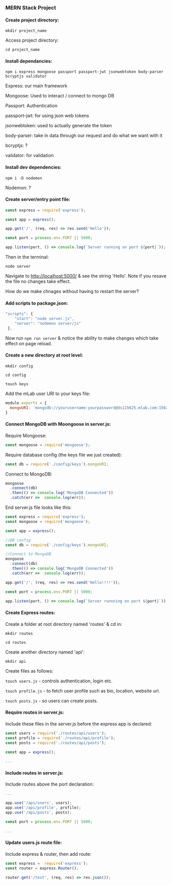### MERN Stack Project

#### Create project directory:

`mkdir project_name`

Access project directory:

`cd project_name`

#### Install dependancies:

`npm i express mongoose passport passport-jwt jsonwebtoken body-parser bcryptjs validator`

Express: our main framework

Mongoose:  Used to interact / connect to mongo DB

Passport: Authentication

passport-jwt: for using json web tokens

jsonwebtoken: used to actually generate the token

body-parser: take in data through our request and do what we want with it

bcryptjs: ?

validator: for validation

#### Install dev dependencies:

`npm i -D nodemon`

Nodemon: ?

#### Create server/entry point file:

```js
const express = require('express');

const app = express();

app.get('/', (req, res) => res.send('Hello'));

const port = process.env.PORT || 5000;

app.listen(port, () => console.log(`Server running on port ${port}`));
```

Then in the terminal:

`node server`

Navigate to [http://localhost:5000/](http://localhost:5000/) & see the string 'Hello'. Note if you resave the file no changes take effect.

How do we make chnages without having to restart the server?

#### Add scripts to package.json:

```js
"scripts": {
    "start": "node server.js",
    "server": "nodemon server/js"
 },
```

Now run  `npm run server` & notice the ability to make changes which take effect on page reload.

#### Create a new directory at root level:

`mkdir config`

`cd config`

`touch keys`

Add the mLab user URI to your keys file:

```js
module.exports = {
  mongoURI: 'mongodb://yourusername:yourpassword@ds115625.mlab.com:15625/devconnector'
}
```

#### Connect MongoDB with Moongoose in server.js:

Require Mongoose:

```js
const mongoose = require('mongoose');
```

Require database config \(the keys file we just created\):

```js
const db = require('./config/keys').mongoURI;
```

Connect to MongoDB:

```js
mongoose
  .connect(db)
  .then(() => console.log('MongoDB Connected'))
  .catch(err =>  console.log(err));
```

End server.js file looks like this:

```js
const express = require('express');
const mongoose = require('mongoose');

const app = express();

//DB config
const db = require('./config/keys').mongoURI;

//Connect to MongoDB
mongoose
  .connect(db)
  .then(() => console.log('MongoDB Connected'))
  .catch(err =>  console.log(err));

app.get('/', (req, res) => res.send('Hello!!!!'));

const port = process.env.PORT || 5000;

app.listen(port, () => console.log(`Server runnning on port ${port}`));
```

#### Create Express routes:

Create a folder at root directory named 'routes' & cd in:

`mkdir routes`

`cd routes`

Create another directory named 'api':

`mkdir api`

Create files as follows:

`touch users.js` - controls authentication, login etc.

`touch profile.js` - to fetch user profile such as bio, location, website url.

`touch posts.js` - so users can create posts.

#### Require routes in server.js:

Include these files in the server.js before the express app is declared:

```js
const users = require('./routes/api/users');
const profile = require('./routes/api/profile');
const posts = require('./routes/api/posts');

const app = express();

...
```

#### Include routes in server.js:

Include routes above the port declaration:

```js
...

app.use('/api/users', users);
app.use('/api/profile', profile);
app.use('/api/posts', posts);

const port = process.env.PORT || 5000;

...
```

#### Update users.js route file:

Include express & router, then add route:

```js
const express =  require('express');
const router = express.Router();

router.get('/test', (req, res) => res.json());
```



